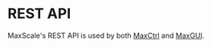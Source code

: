 
# REST API

MaxScale's REST API is used by both [MaxCtrl](../administrative-tools-for-mariadb-maxscale-maxctrl/operating-maxscale-with-maxctrl/README.md) and [MaxGUI](../maxgui/operating-maxscale-with-maxgui/README.md).


